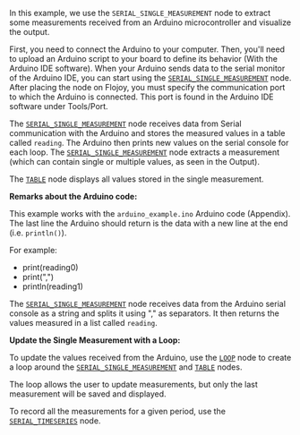  <!--- Add SEO here --->

In this example, we use the `SERIAL_SINGLE_MEASUREMENT` node to extract some measurements
received from an Arduino microcontroller and visualize the output.

First, you need to connect the Arduino to your computer. Then, you'll need to upload an Arduino script to your board to define its behavior (With the Arduino IDE software). When your Arduino sends data to the serial monitor of the Arduino IDE, you can start using the [`SERIAL_SINGLE_MEASUREMENT`](https://github.com/flojoy-io/nodes/blob/main/INSTRUMENTS/SERIAL/SERIAL_SINGLE_MEASUREMENT/SERIAL_SINGLE_MEASUREMENT.py) node. After placing the node on Flojoy, you must specify the communication port to which the Arduino is connected. This port is found in the Arduino IDE software under Tools/Port.

The [`SERIAL_SINGLE_MEASUREMENT`](https://github.com/flojoy-io/nodes/blob/main/INSTRUMENTS/SERIAL/SERIAL_SINGLE_MEASUREMENT/SERIAL_SINGLE_MEASUREMENT.py) node receives data from Serial communication with the Arduino and stores the measured values in a table called `reading`. The Arduino then prints new values on the serial console for each loop. The [`SERIAL_SINGLE_MEASUREMENT`](https://github.com/flojoy-io/nodes/blob/main/INSTRUMENTS/SERIAL/SERIAL_SINGLE_MEASUREMENT/SERIAL_SINGLE_MEASUREMENT.py) node extracts a measurement (which can contain single or multiple values, as seen in the Output).

The [`TABLE`](https://github.com/flojoy-io/nodes/blob/main/VISUALIZERS/PLOTLY/TABLE/TABLE.py) node displays all values stored in the single measurement.

**Remarks about the Arduino code:**

This example works with the `arduino_example.ino` Arduino code (Appendix). The last line the Arduino should return is the data with a new line at the end (i.e. `println()`).

For example:

- print(reading0)
- print(",")
- println(reading1)

The [`SERIAL_SINGLE_MEASUREMENT`](https://github.com/flojoy-io/nodes/blob/main/INSTRUMENTS/SERIAL/SERIAL_SINGLE_MEASUREMENT/SERIAL_SINGLE_MEASUREMENT.py) node receives data from the Arduino serial console as a string and splits it using "," as separators. It then returns the values measured in a list called `reading`.

**Update the Single Measurement with a Loop:**

To update the values received from the Arduino, use the [`LOOP`](https://github.com/flojoy-io/nodes/blob/main/LOGIC_GATES/LOOPS/LOOP/LOOP.py) node to create a loop around the [`SERIAL_SINGLE_MEASUREMENT`](https://github.com/flojoy-io/nodes/blob/main/INSTRUMENTS/SERIAL/SERIAL_SINGLE_MEASUREMENT/SERIAL_SINGLE_MEASUREMENT.py) and [`TABLE`](https://github.com/flojoy-io/nodes/blob/main/VISUALIZERS/PLOTLY/TABLE/TABLE.py) nodes.

The loop allows the user to update measurements, but only the last measurement will be saved and displayed.

To record all the measurements for a given period, use the [`SERIAL_TIMESERIES`](https://github.com/flojoy-io/nodes/blob/main/INSTRUMENTS/SERIAL/SERIAL_TIMESERIES/SERIAL_TIMESERIES.py) node.
